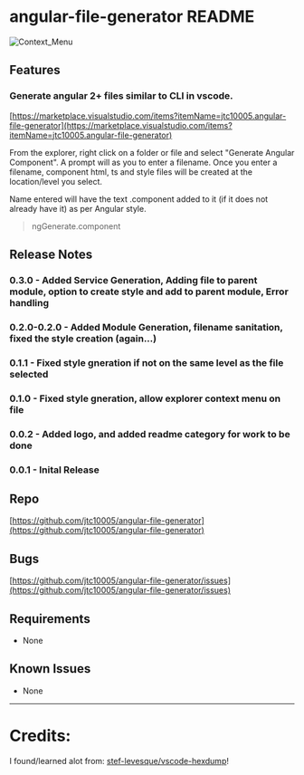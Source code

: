 # angular-file-generator README
![Context_Menu](https://i.imgur.com/yJ2pvIf.png)
## Features

### Generate angular 2+ files similar to CLI in vscode. 
[https://marketplace.visualstudio.com/items?itemName=jtc10005.angular-file-generator](https://marketplace.visualstudio.com/items?itemName=jtc10005.angular-file-generator)

From the explorer, right click on a folder or file and select "Generate Angular Component".
A prompt will as you to enter a filename.
Once you enter a filename, component html, ts and style files will be created at the location/level you select.

Name entered will have the text .component added to it (if it does not already have it) as per Angular style.

> ngGenerate.component

## Release Notes
### 0.3.0 - Added Service Generation, Adding file to parent module, option to create style and add to parent module, Error handling
### 0.2.0-0.2.0 - Added Module Generation, filename sanitation, fixed the style creation (again...)
### 0.1.1 - Fixed style gneration if not on the same level as the file selected
### 0.1.0 - Fixed style gneration, allow explorer context menu on file
### 0.0.2 - Added logo, and added readme category for work to be done
### 0.0.1 - Inital Release

## Repo
[https://github.com/jtc10005/angular-file-generator](https://github.com/jtc10005/angular-file-generator)

## Bugs
[https://github.com/jtc10005/angular-file-generator/issues](https://github.com/jtc10005/angular-file-generator/issues)

## Requirements

* None

## Known Issues
* None


-----------------------------------------------------------------------------------------------------------

# Credits:
I found/learned alot from:
[stef-levesque/vscode-hexdump](https://github.com/stef-levesque/vscode-hexdump)!
